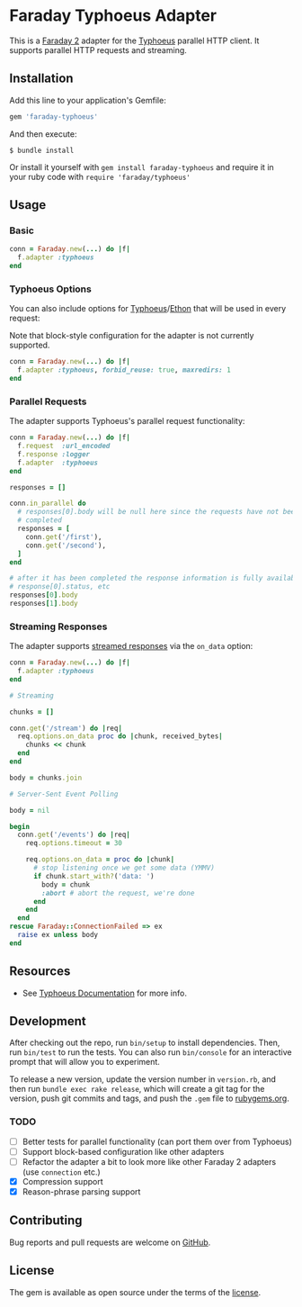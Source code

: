 # Faraday Typhoeus Adapter

This is a [Faraday 2][faraday] adapter for the [Typhoeus][typhoeus] parallel HTTP client. It supports parallel HTTP requests and streaming.

## Installation

Add this line to your application's Gemfile:

```ruby
gem 'faraday-typhoeus'
```

And then execute:

    $ bundle install

Or install it yourself with `gem install faraday-typhoeus` and require it in your ruby code with `require 'faraday/typhoeus'`

## Usage

### Basic

```ruby
conn = Faraday.new(...) do |f|
  f.adapter :typhoeus
end
```

### Typhoeus Options

You can also include options for [Typhoeus][typhoeus_options]/[Ethon][ethon_options] that will be used in every request:

Note that block-style configuration for the adapter is not currently supported.

```ruby
conn = Faraday.new(...) do |f|
  f.adapter :typhoeus, forbid_reuse: true, maxredirs: 1
end
```

### Parallel Requests

The adapter supports Typhoeus's parallel request functionality:

```ruby
conn = Faraday.new(...) do |f|
  f.request  :url_encoded
  f.response :logger
  f.adapter  :typhoeus
end

responses = []

conn.in_parallel do
  # responses[0].body will be null here since the requests have not been 
  # completed
  responses = [
    conn.get('/first'), 
    conn.get('/second'),
  ]
end

# after it has been completed the response information is fully available in
# response[0].status, etc
responses[0].body
responses[1].body
```

### Streaming Responses

The adapter supports [streamed responses](faraday_streaming) via the `on_data` option:

```ruby
conn = Faraday.new(...) do |f|
  f.adapter :typhoeus
end

# Streaming

chunks = []

conn.get('/stream') do |req|
  req.options.on_data proc do |chunk, received_bytes|
    chunks << chunk
  end
end

body = chunks.join

# Server-Sent Event Polling

body = nil

begin
  conn.get('/events') do |req|
    req.options.timeout = 30

    req.options.on_data = proc do |chunk|
      # stop listening once we get some data (YMMV)
      if chunk.start_with?('data: ')
        body = chunk
        :abort # abort the request, we're done
      end
    end
  end
rescue Faraday::ConnectionFailed => ex
  raise ex unless body
end
```

## Resources

- See [Typhoeus Documentation][typhoeus] for more info.

## Development

After checking out the repo, run `bin/setup` to install dependencies. Then, run `bin/test` to run the tests. You can also run `bin/console` for an interactive prompt that will allow you to experiment.

To release a new version, update the version number in `version.rb`, and then run `bundle exec rake release`, which will create a git tag for the version, push git commits and tags, and push the `.gem` file to [rubygems.org](rubygems).

### TODO

- [ ] Better tests for parallel functionality (can port them over from Typhoeus)
- [ ] Support block-based configuration like other adapters
- [ ] Refactor the adapter a bit to look more like other Faraday 2 adapters (use `connection` etc.)
- [x] Compression support
- [x] Reason-phrase parsing support

## Contributing

Bug reports and pull requests are welcome on [GitHub][repo].

## License

The gem is available as open source under the terms of the [license][license].


[faraday]: https://github.com/lostisland/faraday
[typhoeus]: https://github.com/typhoeus/typhoeus
[typhoeus_options]: https://github.com/typhoeus/typhoeus/blob/3544111b76b95d13da7cc6bfe4eb07921d771d93/lib/typhoeus/easy_factory.rb#L13-L39
[ethon_options]: https://github.com/typhoeus/ethon/blob/5d9ddf8f609a6be4b5c60d55e1e338eeeb08f25f/lib/ethon/curls/options.rb#L214-L499
[faraday_streaming]: https://lostisland.github.io/faraday/usage/streaming
[repo]: https://github.com/dleavitt/faraday-typhoeus
[license]: LICENSE.md
[rubygems]: https://github.com/dleavitt/faraday-typhoeus/blob/main/rubygems
